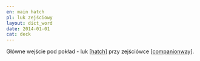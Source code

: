 ```yaml
---
en: main hatch
pl: luk zejściowy
layout: dict_word
date: 2014-01-01
cat: deck
---
```


Główne wejście pod pokład - luk [[hatch](/dict/hatch.html)] przy zejściówce [[companionway](/dict/companionway.html)]. 